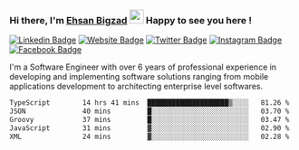 ### Hi there, I'm <a href="https://ehsanbigzad.com" target="_blank">Ehsan Bigzad</a> <img src="https://media.giphy.com/media/hvRJCLFzcasrR4ia7z/giphy.gif" width="25px" height="25px"> Happy to see you here !

[![Linkedin Badge](https://img.shields.io/badge/-LinkedIn-0e76a8?style=flat-square&logo=Linkedin&logoColor=white)](https://linkedin.com/in/EhsanBigzad)
[![Website Badge](https://img.shields.io/badge/Website-3b5998?style=flat-square&logo=google-chrome&logoColor=white)](https://ehsanbigzad.com)
[![Twitter Badge](https://img.shields.io/badge/-Twitter-00acee?style=flat-square&logo=Twitter&logoColor=white)](https://twitter.com/EhsanBigzad)
[![Instagram Badge](https://img.shields.io/badge/-Instagram-e4405f?style=flat-square&logo=Instagram&logoColor=white)](https://instagram.com/ehsanbigzad/)
[![Facebook Badge](https://img.shields.io/badge/-Facebook-0088cc?style=flat-square&logo=Facebook&logoColor=white)](https://facebook.com/EhsanBigzad7)

I'm a Software Engineer with over 6 years of professional experience
in developing and implementing software solutions ranging from mobile applications development to architecting enterprise level softwares.

<!--START_SECTION:waka-->

```txt
TypeScript        14 hrs 41 mins  ████████████████████▒░░░░   81.26 %
JSON              40 mins         █░░░░░░░░░░░░░░░░░░░░░░░░   03.70 %
Groovy            37 mins         █░░░░░░░░░░░░░░░░░░░░░░░░   03.47 %
JavaScript        31 mins         ▓░░░░░░░░░░░░░░░░░░░░░░░░   02.90 %
XML               24 mins         ▓░░░░░░░░░░░░░░░░░░░░░░░░   02.28 %
```

<!--END_SECTION:waka-->
